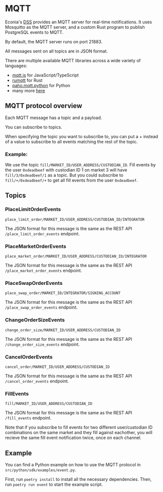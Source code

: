 # MQTT

Econia's [DSS](./data-service-stack.md) provides an MQTT server for real-time notifications.
It uses Mosquitto as the MQTT server, and a custom Rust program to publish PostgreSQL events to MQTT.

By default, the MQTT server runs on port 21883.

All messages sent on all topics are in JSON format.

There are multiple available MQTT libraries across a wide variety of languages:

- [mqtt.js](https://github.com/mqttjs/MQTT.js) for JavaScript/TypeScript
- [rumqtt](https://github.com/bytebeamio/rumqtt) for Rust
- [paho.mqtt.python](https://github.com/eclipse/paho.mqtt.python) for Python
- many more [here](https://github.com/eclipse?q=paho.mqtt)

## MQTT protocol overview

Each MQTT message has a topic and a payload.

You can subscribe to topics.

When specifying the topic you want to subscribe to, you can put a + instead of a value to subscribe to all events matching the rest of the topic.

### Example:

We use the topic `fill/MARKET_ID/USER_ADDRESS/CUSTODIAN_ID`.
Fill events by the user `0xdeadbeef` with custodian ID 1 on market 3 will have `fill/3/0xdeadbeef/1` as a topic.
But you could subscribe to `fill/+/0xdeadbeef/+` to get all fill events from the user `0xdeadbeef`.

## Topics

### PlaceLimitOrderEvents

`place_limit_order/MARKET_ID/USER_ADDRESS/CUSTODIAN_ID/INTEGRATOR`

The JSON format for this message is the same as the REST API `/place_limit_order_events` endpoint.

### PlaceMarketOrderEvents

`place_market_order/MARKET_ID/USER_ADDRESS/CUSTODIAN_ID/INTEGRATOR`

The JSON format for this message is the same as the REST API `/place_market_order_events` endpoint.

### PlaceSwapOrderEvents

`place_swap_order/MARKET_ID/INTEGRATOR/SIGNING_ACCOUNT`

The JSON format for this message is the same as the REST API `/place_swap_order_events` endpoint.

### ChangeOrderSizeEvents

`change_order_size/MARKET_ID/USER_ADDRESS/CUSTODIAN_ID`

The JSON format for this message is the same as the REST API `/change_order_size_events` endpoint.

### CancelOrderEvents

`cancel_order/MARKET_ID/USER_ADDRESS/CUSTODIAN_ID`

The JSON format for this message is the same as the REST API `/cancel_order_events` endpoint.

### FillEvents

`fill/MARKET_ID/USER_ADDRESS/CUSTODIAN_ID`

The JSON format for this message is the same as the REST API `/fill_events` endpoint.

Note that if you subscribe to fill events for two different user/custodian ID combinations on the same market and they fill against eachother, you will recieve the same fill event notification twice, once on each channel.

## Example

You can find a Python example on how to use the MQTT protocol in `src/python/sdk/examples/event.py`.

First, run `poetry install` to install all the necessary dependencies.
Then, run `poetry run event` to start the example script.

